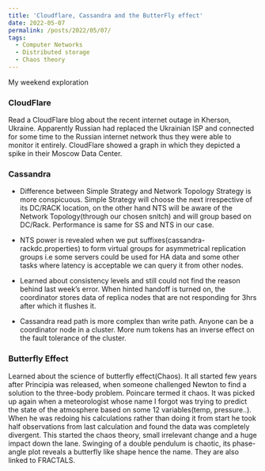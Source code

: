 ```yaml
---
title: 'Cloudflare, Cassandra and the ButterFly effect'
date: 2022-05-07
permalink: /posts/2022/05/07/
tags:
  - Computer Networks
  - Distributed storage
  - Chaos theory
---
```


My weekend exploration

### CloudFlare 

Read a CloudFlare blog about the recent internet outage in Kherson, Ukraine. 
Apparently Russian had replaced the Ukrainian ISP and connected for some time to the Russian internet network thus they were able to monitor it entirely. CloudFlare showed a graph in which they depicted a spike in their Moscow Data Center.

### Cassandra

* Difference between Simple Strategy and Network Topology Strategy is more conspicuous. Simple Strategy will choose the next irrespective of its DC/RACK location, on the other hand NTS will be aware of the Network Topology(through our chosen snitch) and will group based on DC/Rack. Performance is same for SS and NTS in our case.

* NTS power is revealed when we put suffixes(cassandra-rackdc.properties)  to form virtual groups for asymmetrical replication groups i.e some servers could be used for HA data and some other tasks where latency is acceptable we can query it from other nodes.

* Learned about consistency levels and still could not find the reason behind last week’s error.
When hinted handoff is turned on, the coordinator stores data of replica nodes that are not responding for 3hrs after which it flushes it. 

* Cassandra read path is more complex than write path. Anyone can be a coordinator node in a cluster.
More num tokens has an inverse effect on the fault tolerance of the cluster.

### Butterfly Effect

Learned about the science of butterfly effect(Chaos). It all started few years after Principia was released, when someone challenged Newton to find a solution to the three-body problem. Poincare termed it chaos. It was picked up again when a meteorologist whose name I forgot was trying to predict the state of the atmosphere based on some 12 variables(temp, pressure..). When he was redoing his calculations rather than doing it from start he took half observations from last calculation and found the data was completely divergent. This started the chaos theory, small irrelevant change and a huge impact down the lane. Swinging of a double pendulum is chaotic, its phase-angle plot reveals a butterfly like shape hence the name. They are also linked to FRACTALS.
